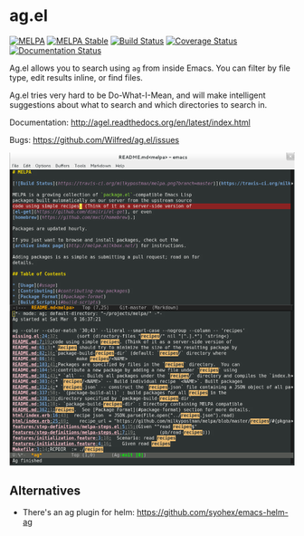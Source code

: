 # ag.el

[![MELPA](http://melpa.org/packages/ag-badge.svg)](http://melpa.org/#/ag)
[![MELPA Stable](http://stable.melpa.org/packages/ag-badge.svg)](http://stable.melpa.org/#/ag)
[![Build Status](https://travis-ci.org/Wilfred/ag.el.svg)](https://travis-ci.org/Wilfred/ag.el)
[![Coverage Status](https://coveralls.io/repos/github/Wilfred/ag.el/badge.svg)](https://coveralls.io/github/Wilfred/ag.el)
[![Documentation Status](https://readthedocs.org/projects/agel/badge/?version=latest)](http://agel.readthedocs.io/en/latest/?badge=latest)

Ag.el allows you to search using `ag` from inside Emacs. You can
filter by file type, edit results inline, or find files.

Ag.el tries very hard to be Do-What-I-Mean, and will make intelligent
suggestions about what to search and which directories to search in.

Documentation: http://agel.readthedocs.org/en/latest/index.html

Bugs: https://github.com/Wilfred/ag.el/issues

![screenshot](ag_el_screenshot.png)

## Alternatives

* There's an ag plugin for helm: https://github.com/syohex/emacs-helm-ag

